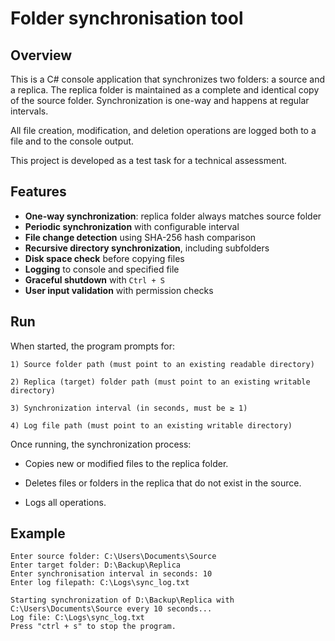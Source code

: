 
# Folder synchronisation tool

## Overview

This is a C# console application that synchronizes two folders: a source and a replica. The replica folder is maintained as a complete and identical copy of the source folder. Synchronization is one-way and happens at regular intervals.

All file creation, modification, and deletion operations are logged both to a file and to the console output.

This project is developed as a test task for a technical assessment.

## Features

- **One-way synchronization**: replica folder always matches source folder
- **Periodic synchronization** with configurable interval
- **File change detection** using SHA-256 hash comparison
- **Recursive directory synchronization**, including subfolders
- **Disk space check** before copying files
- **Logging** to console and specified file
- **Graceful shutdown** with `Ctrl + S`
- **User input validation** with permission checks


## Run


When started, the program prompts for:

    1) Source folder path (must point to an existing readable directory)

    2) Replica (target) folder path (must point to an existing writable directory)

    3) Synchronization interval (in seconds, must be ≥ 1)

    4) Log file path (must point to an existing writable directory)


Once running, the synchronization process:

- Copies new or modified files to the replica folder.

- Deletes files or folders in the replica that do not exist in the source.

- Logs all operations.


## Example

```
Enter source folder: C:\Users\Documents\Source
Enter target folder: D:\Backup\Replica
Enter synchronisation interval in seconds: 10
Enter log filepath: C:\Logs\sync_log.txt

Starting synchronization of D:\Backup\Replica with C:\Users\Documents\Source every 10 seconds...
Log file: C:\Logs\sync_log.txt
Press "ctrl + s" to stop the program.
```